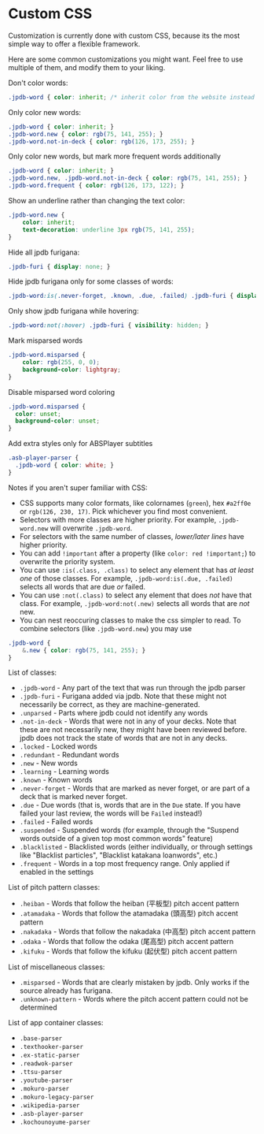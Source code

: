 # Custom CSS

Customization is currently done with custom CSS, because its the most simple way to offer a flexible framework.

Here are some common customizations you might want. Feel free to use multiple of them, and modify them to your liking.

Don't color words:
```css
.jpdb-word { color: inherit; /* inherit color from the website instead of using a custom color */ }
```

Only color new words:
```css
.jpdb-word { color: inherit; }
.jpdb-word.new { color: rgb(75, 141, 255); }
.jpdb-word.not-in-deck { color: rgb(126, 173, 255); }
```

Only color new words, but mark more frequent words additionally
```css
.jpdb-word { color: inherit; }
.jpdb-word.new, .jpdb-word.not-in-deck { color: rgb(75, 141, 255); }
.jpdb-word.frequent { color: rgb(126, 173, 122); }
```

Show an underline rather than changing the text color:
```css
.jpdb-word.new {
    color: inherit;
    text-decoration: underline 3px rgb(75, 141, 255);
}
```

Hide all jpdb furigana:
```css
.jpdb-furi { display: none; }
```

Hide jpdb furigana only for some classes of words:
```css
.jpdb-word:is(.never-forget, .known, .due, .failed) .jpdb-furi { display: none; }
```

Only show jpdb furigana while hovering:
```css
.jpdb-word:not(:hover) .jpdb-furi { visibility: hidden; }
```

Mark misparsed words
```css
.jpdb-word.misparsed {
    color: rgb(255, 0, 0);
    background-color: lightgray;
}
```

Disable misparsed word coloring
```css
.jpdb-word.misparsed {
  color: unset;
  background-color: unset;
}
```

Add extra styles only for ABSPlayer subtitles
```css
.asb-player-parser {
  .jpdb-word { color: white; }
}
```

Notes if you aren't super familiar with CSS:
- CSS supports many color formats, like colornames (`green`), hex `#a2ff0e` or `rgb(126, 230, 17)`. Pick whichever you find most convenient.
- Selectors with more classes are higher priority. For example, `.jpdb-word.new` will overwrite `.jpdb-word`.
- For selectors with the same number of classes, *lower/later lines* have higher priority.
- You can add `!important` after a property (like `color: red !important;`) to overwrite the priority system.
- You can use `:is(.class, .class)` to select any element that has *at least one* of those classes. For example, `.jpdb-word:is(.due, .failed)` selects all words that are due *or* failed.
- You can use `:not(.class)` to select any element that does *not* have that class. For example, `.jpdb-word:not(.new)` selects all words that are *not* new.
- You can nest reoccuring classes to make the css simpler to read. To combine selectors (like `.jpdb-word.new`) you may use
```css
.jpdb-word {
    &.new { color: rgb(75, 141, 255); }
}
```

List of classes:
- `.jpdb-word` - Any part of the text that was run through the jpdb parser
- `.jpdb-furi` - Furigana added via jpdb. Note that these might not necessarily be correct, as they are machine-generated.
- `.unparsed` - Parts where jpdb could not identify any words
- `.not-in-deck` - Words that were not in any of your decks. Note that these are not necessarily new, they might have been reviewed before.
    jpdb does not track the state of words that are not in any decks.
- `.locked` - Locked words
- `.redundant` - Redundant words
- `.new` - New words
- `.learning` - Learning words
- `.known` - Known words
- `.never-forget` - Words that are marked as never forget, or are part of a deck that is marked never forget.
- `.due` - Due words (that is, words that are in the `Due` state. If you have failed your last review, the words will be `Failed` instead!)
- `.failed` - Failed words
- `.suspended` - Suspended words (for example, through the "Suspend words outside of a given top most common words" feature)
- `.blacklisted` - Blacklisted words (either individually, or through settings like "Blacklist particles", "Blacklist katakana loanwords", etc.)
- `.frequent` - Words in a top most frequency range. Only applied if enabled in the settings

List of pitch pattern classes:
- `.heiban` - Words that follow the heiban (平板型) pitch accent pattern
- `.atamadaka` - Words that follow the atamadaka (頭高型) pitch accent pattern
- `.nakadaka` - Words that follow the nakadaka (中高型) pitch accent pattern
- `.odaka` - Words that follow the odaka (尾高型) pitch accent pattern
- `.kifuku` - Words that follow the kifuku (起伏型) pitch accent pattern

List of miscellaneous classes:
- `.misparsed` - Words that are clearly mistaken by jpdb. Only works if the source already has furigana.
- `.unknown-pattern` - Words where the pitch accent pattern could not be determined

List of app container classes:
- `.base-parser`
- `.texthooker-parser`
- `.ex-static-parser`
- `.readwok-parser`
- `.ttsu-parser`
- `.youtube-parser`
- `.mokuro-parser`
- `.mokuro-legacy-parser`
- `.wikipedia-parser`
- `.asb-player-parser`
- `.kochounoyume-parser`
